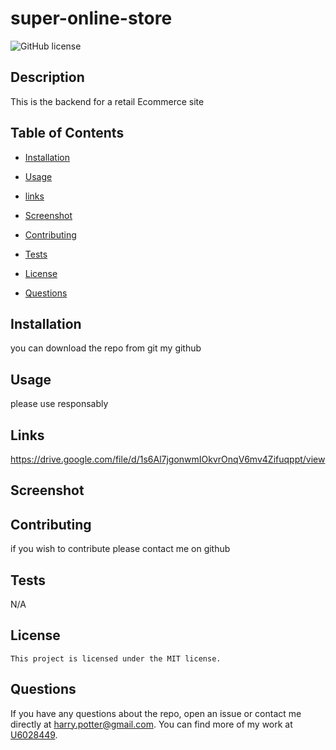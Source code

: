 
# super-online-store
![GitHub license](https://img.shields.io/badge/license-MIT-blue.svg)

## Description

This is the backend for a retail Ecommerce site

## Table of Contents

* [Installation](#installation)
* [Usage](#usage)
* [links](#Links)
* [Screenshot](#Screenshot)
* [Contributing](#contributing)
* [Tests](#tests)

* [License](#license)

* [Questions](#questions)

## Installation

you can download the repo from git my github

## Usage

please use responsably 

## Links
https://drive.google.com/file/d/1s6Al7jgonwmIOkvrOnqV6mv4Zifuqppt/view
## Screenshot

## Contributing

if you wish to contribute please contact me on github

## Tests

N/A

## License
    
    This project is licensed under the MIT license.

## Questions

If you have any questions about the repo, open an issue or contact me directly at harry.potter@gmail.com. You can find more of my work at [U6028449](https://github.com/U6028449/).
  
